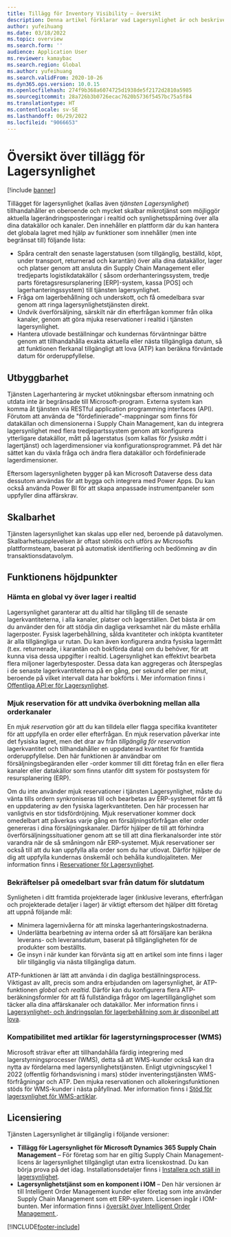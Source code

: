```yaml
---
title: Tillägg för Inventory Visibility – översikt
description: Denna artikel förklarar vad Lagersynlighet är och beskriver dess funktioner.
author: yufeihuang
ms.date: 03/18/2022
ms.topic: overview
ms.search.form: ''
audience: Application User
ms.reviewer: kamaybac
ms.search.region: Global
ms.author: yufeihuang
ms.search.validFrom: 2020-10-26
ms.dyn365.ops.version: 10.0.15
ms.openlocfilehash: 274f9b368a6074725d1938de5f2172d2810a5985
ms.sourcegitcommit: 28a726b3b0726ecac7620b5736f5457bc75a5f84
ms.translationtype: HT
ms.contentlocale: sv-SE
ms.lasthandoff: 06/29/2022
ms.locfileid: "9066653"
---
```

# <a name="inventory-visibility-add-in-overview"></a>Översikt över tillägg för Lagersynlighet

[!include [banner](../includes/banner.md)]

Tillägget för lagersynlighet (kallas även *tjänsten Lagersynlighet*) tillhandahåller en oberoende och mycket skalbar mikrotjänst som möjliggör aktuella lagerändringsposteringar i realtid och synlighetsspårning över alla dina datakällor och kanaler. Den innehåller en plattform där du kan hantera det globala lagret med hjälp av funktioner som innehåller (men inte begränsat till) följande lista:

- Spåra centralt den senaste lagerstatusen (som tillgänglig, beställd, köpt, under transport, returnerad och karantän) över alla dina datakällor, lager och platser genom att ansluta din Supply Chain Management eller tredjeparts logistikdatakällor ( såsom orderhanteringssystem, tredje parts företagsresursplanering \[ERP\]-system, kassa \[POS\] och lagerhanteringssystem) till tjänsten lagersynlighet.
- Fråga om lagerbehållning och underskott, och få omedelbara svar genom att ringa lagersynlighetstjänsten direkt.
- Undvik överförsäljning, särskilt när din efterfrågan kommer från olika kanaler, genom att göra mjuka reservationer i realtid i tjänsten lagersynlighet.
- Hantera utlovade beställningar och kundernas förväntningar bättre genom att tillhandahålla exakta aktuella eller nästa tillgängliga datum, så att funktionen flerkanal tillgängligt att lova (ATP) kan beräkna förväntade datum för orderuppfyllelse.

## <a name="extensibility"></a>Utbyggbarhet

Tjänsten Lagerhantering är mycket utökningsbar eftersom inmatning och utdata inte är begränsade till Microsoft-program. Externa system kan komma åt tjänsten via RESTful application programming interfaces (API). Förutom att använda de "fördefinierade"-mappningar som finns för datakällan och dimensionerna i Supply Chain Management, kan du integrera lagersynlighet med flera tredjepartssystem genom att konfigurera ytterligare datakällor, mått på lagerstatus (som kallas för *fysiska mått* i lagertjänst) och lagerdimensioner via konfigurationsprogrammet. På det här sättet kan du växla fråga och ändra flera datakällor och fördefinierade lagerdimensioner.

Eftersom lagersynligheten bygger på kan Microsoft Dataverse dess data dessutom användas för att bygga och integrera med Power Apps. Du kan också använda Power BI för att skapa anpassade instrumentpaneler som uppfyller dina affärskrav.

## <a name="scalability"></a>Skalbarhet

Tjänsten lagersynlighet kan skalas upp eller ned, beroende på datavolymen. Skalbarhetsupplevelsen är oftast sömlös och utförs av Microsofts plattformsteam, baserat på automatisk identifiering och bedömning av din transaktionsdatavolym.

## <a name="feature-highlights"></a>Funktionens höjdpunkter

### <a name="get-a-global-view-of-real-time-inventory"></a>Hämta en global vy över lager i realtid

Lagersynlighet garanterar att du alltid har tillgång till de senaste lagerkvantiteterna, i alla kanaler, platser och lagerställen. Det bästa är om du använder den för att stödja din dagliga verksamhet när du måste erhålla lagerposter. Fysisk lagerbehållning, sålda kvantiteter och inköpta kvantiteter är alla tillgängliga ur rutan. Du kan även konfigurera andra fysiska lagermått (t.ex. returnerade, i karantän och bokförda data) om du behöver, för att kunna visa dessa uppgifter i realtid. Lagersynlighet kan effektivt bearbeta flera miljoner lagerbytesposter. Dessa data kan aggregeras och återspeglas i de senaste lagerkvantiteterna på en gång, per sekund eller per minut, beroende på vilket intervall data har bokförts i. Mer information finns i [Offentliga API:er för Lagersynlighet](inventory-visibility-api.md).

### <a name="soft-reservation-to-avoid-overselling-across-all-order-channels"></a>Mjuk reservation för att undvika överbokning mellan alla orderkanaler

En *mjuk reservation* gör att du kan tilldela eller flagga specifika kvantiteter för att uppfylla en order eller efterfrågan. En mjuk reservation påverkar inte det fysiska lagret, men det drar av från *tillgänglig för reservation* lagerkvantitet och tillhandahåller en uppdaterad kvantitet för framtida orderuppfyllelse. Den här funktionen är användbar om försäljningsbegäranden eller -order kommer till ditt företag från en eller flera kanaler eller datakällor som finns utanför ditt system för postsystem för resursplanering (ERP).

Om du inte använder mjuk reservationer i tjänsten Lagersynlighet, måste du vänta tills ordern synkroniseras till och bearbetas av ERP-systemet för att få en uppdatering av den fysiska lagerkvantiteten. Den här processen har vanligtvis en stor tidsfördröjning. Mjuk reservationer kommer dock omedelbart att påverkas varje gång en försäljningsförfrågan eller order genereras i dina försäljningskanaler. Därför hjälper de till att förhindra överförsäljningssituationer genom att se till att dina flerkanalsorder inte stör varandra när de så småningom når ERP-systemet. Mjuk reservationer ser också till att du kan uppfylla alla order som du har utlovat. Därför hjälper de dig att uppfylla kundernas önskemål och behålla kundlojaliteten. Mer information finns i [Reservationer för Lagersynlighet](inventory-visibility-reservations.md).

### <a name="immediate-response-of-atp-dates-confirmation"></a>Bekräftelser på omedelbart svar från datum för slutdatum

Synligheten i ditt framtida projekterade lager (inklusive leverans, efterfrågan och projekterade detaljer i lager) är viktigt eftersom det hjälper ditt företag att uppnå följande mål:

- Minimera lagernivåerna för att minska lagerhanteringskostnaderna.
- Underlätta bearbetning av interna order så att försäljare kan beräkna leverans- och leveransdatum, baserat på tillgängligheten för de produkter som beställts.
- Ge insyn i när kunder kan förvänta sig att en artikel som inte finns i lager blir tillgänglig via nästa tillgängliga datum.

ATP-funktionen är lätt att använda i din dagliga beställningsprocess. Viktigast av allt, precis som andra erbjudanden om lagersynlighet, är ATP-funktionen *global och realtid*. Därför kan du konfigurera flera ATP-beräkningsformler för att få fullständiga frågor om lagertillgänglighet som täcker alla dina affärskanaler och datakällor. Mer information finns i [Lagersynlighet- och ändringsplan för lagerbehållning som är disponibel att lova](inventory-visibility-available-to-promise.md).

### <a name="compatibility-with-warehouse-management-processes-wms-items"></a>Kompatibilitet med artiklar för lagerstyrningsprocesser (WMS)

Microsoft strävar efter att tillhandahålla färdig integrering med lagerstyrningsprocesser (WMS), detta så att WMS-kunder också kan dra nytta av fördelarna med lagersynlighetstjänsten. Enligt utgivningscykel 1 2022 (offentlig förhandsvisning i mars) stöder inventeringstjänsten WMS-förfrågningar och ATP. Den mjuka reservationen och allokeringsfunktionen stöds för WMS-kunder i nästa påfyllnad. Mer information finns i [Stöd för lagersynlighet för WMS-artiklar](inventory-visibility-whs-support.md).

## <a name="licensing"></a>Licensiering

Tjänsten Lagersynlighet är tillgänglig i följande versioner:

- **Tillägg för Lagersynlighet för Microsoft Dynamics 365 Supply Chain Management** – För företag som har en giltig Supply Chain Management-licens är lagersynlighet tillgängligt utan extra licenskostnad. Du kan börja prova på det idag. Installationsdetaljer finns i [Installera och ställ in lagersynlighet](inventory-visibility-setup.md).
- **Lagersynlighetstjänst som en komponent i IOM** – Den här versionen är till Intelligent Order Management kunder eller företag som inte använder Supply Chain Management som ett ERP-system. Licensen ingår i IOM-bunten. Mer information finns i [översikt över Intelligent Order Management ](/dynamics365/intelligent-order-management/overview).

[!INCLUDE[footer-include](../../includes/footer-banner.md)]
